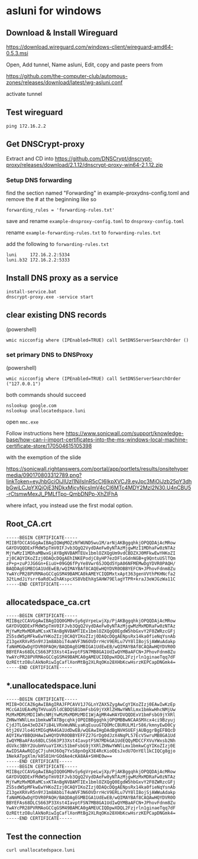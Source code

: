 # asluni for windows


## Download & Install Wireguard

https://download.wireguard.com/windows-client/wireguard-amd64-0.5.3.msi

Open, Add tunnel, Name asluni, Edit, copy and paste peers from

https://github.com/the-computer-club/automous-zones/releases/download/latest/wg-asluni.conf

activate tunnel

## Test wireguard
```
ping 172.16.2.2
```


## Get DNSCrypt-proxy
Extract and CD into https://github.com/DNSCrypt/dnscrypt-proxy/releases/download/2.1.12/dnscrypt-proxy-win64-2.1.12.zip


### Setup DNS forwarding
find the section named  "Forwarding" in example-proxydns-config.toml
and remove the # at the beginning like so
```
forwarding_rules = 'forwarding-rules.txt'
```
save and rename `example-dnsproxy-config.toml` to `dnsproxy-config.toml`

rename `example-forwarding-rules.txt` to `forwarding-rules.txt`

add the following to `forwarding-rules.txt`

```
luni     172.16.2.2:5334
luni.b32 172.16.2.2:5333
```

## Install DNS proxy as a service

```
install-service.bat
dnscrypt-proxy.exe -service start
```


## clear existing DNS records
(powershell)
```
wmic nicconfig where (IPEnabled=TRUE) call SetDNSServerSearchOrder ()
```

### set primary DNS to DNSProxy
(powershell)
```
wmic nicconfig where (IPEnabled=TRUE) call SetDNSServerSearchOrder ("127.0.0.1")
```

both commands should succeed
```
nslookup google.com
nslookup unallocatedspace.luni
```

open `mmc.exe`

Follow instructions here
https://www.sonicwall.com/support/knowledge-base/how-can-i-import-certificates-into-the-ms-windows-local-machine-certificate-store/170504615105398

with the exemption of the slide

https://sonicwall.rightanswers.com/portal/app/portlets/results/onsitehypermedia/090170803312789.png?linkToken=eyJhbGciOiJIUzI1NiIsInR5cCI6IkpXVCJ9.eyJpc3MiOiJzb25pY3dhbGwiLCJpYXQiOjE3NDkxMjcyNjcsImV4cCI6MTc4MDY2MzI2N30.U4nCBU5-rCtsmwMexJl_PMLfTpo-QmbDNPp-XhZlFhA

where infact, you instead use the first modal option.


## Root_CA.crt
```
-----BEGIN CERTIFICATE-----
MIIBfDCCASGgAwIBAgIQWqMOZzNfWUND5wu1M/arNjAKBggqhkjOPQQDAjAcMRow
GAYDVQQDExFMdW5pTmV0IFJvb3QgQ2VydDAeFw0yNTAzMjgwMzI1MDhaFw0zNTAz
MjYwMzI1MDhaMBwxGjAYBgNVBAMTEUx1bmlOZXQgUm9vdCBDZXJ0MFkwEwYHKoZI
zj0CAQYIKoZIzj0DAQcDQgAEhINKEPodjC8yHP7ezDFloGdnNGB+g9QntuUSlTQm
zP+p+zuPJJG6Gn+EiuU+09GQ6fPyYe8Vwr6SJOQd5YpA06NFMEMwDgYDVR0PAQH/
BAQDAgEGMBIGA1UdEwEB/wQIMAYBAf8CAQEwHQYDVR0OBBYEFCN+JPhovFdnm8Zu
YwAYcPR28PVRMAoGCCqGSM49BAMCA0kAMEYCIQDMxtxApt363genVVthPKHNcfa2
32tLmdJiYsrr6aRdCwIhAKspcXS8VbEhXgSAHW79ElagYTPR+kraJ3eWJGzWa11C
-----END CERTIFICATE-----
```

## allocatedspace_ca.crt
```
-----BEGIN CERTIFICATE-----
MIIBqzCCAVGgAwIBAgIQQ0GM0vSy6gVrpeLwjXp/PjAKBggqhkjOPQQDAjAcMRow
GAYDVQQDExFMdW5pTmV0IFJvb3QgQ2VydDAeFw0yNTAzMjgwMzMxMDRaFw0zNTAz
MjYwMzMxMDRaMCsxKTAnBgNVBAMTIEx1bmlOZXQgQ0EgdW5hbGxvY2F0ZWRzcGFj
ZS5sdW5pMFkwEwYHKoZIzj0CAQYIKoZIzj0DAQcDQgAENpsRx14ka0fieNqYsnAb
Z13geXRXvR5n9YJ1m8AbbiT4uWVF3N6OVDrrHcV9ERLu7VY8lI8ojSjAWWuAdakp
faNmMGQwDgYDVR0PAQH/BAQDAgEGMBIGA1UdEwEB/wQIMAYBAf8CAQAwHQYDVR0O
BBYEFAs68DLCS663P33Xst4IavptFSN7MB8GA1UdIwQYMBaAFCN+JPhovFdnm8Zu
YwAYcPR28PVRMAoGCCqGSM49BAMCA0gAMEUCIQDpwXDQL2Fzjrln1ginaeTqq7dF
QzREttzO8ulAkNoRiwIgCaflXonMtBg2XLRqOKo28XHbKcwHsrzKEPCapDNGmk4=
-----END CERTIFICATE-----
```

## *.unallocatedspace.luni
```
-----BEGIN CERTIFICATE-----
MIIB+DCCAZ6gAwIBAgIRAJFPCAVV1J7GLnYZAX5ZygAwCgYIKoZIzj0EAwIwKzEp
MCcGA1UEAxMgTHVuaU5ldCBDQSB1bmFsbG9jYXRlZHNwYWNlLmx1bmkwHhcNMjUw
MzMxMDMzMDI1WhcNMjYwMzMxMDMzMDI1WjAgMR4wHAYDVQQDExV1bmFsbG9jYXRl
ZHNwYWNlLmx1bmkwWTATBgcqhkjOPQIBBggqhkjOPQMBBwNCAASMXcx4ci9Bzyuj
CjdJTLGm43eDZ47iB4LVRxWuNNLyaKqEuuuGTQOMcCBURULM1r586/kmnyEwD0Cy
6tj26VJlo4GtMIGqMA4GA1UdDwEB/wQEAwIHgDAdBgNVHSUEFjAUBggrBgEFBQcD
AQYIKwYBBQUHAwIwHQYDVR0OBBYEFFZ27GrDg0dJzX4NqPL57EcV5wruMB8GA1Ud
IwQYMBaAFAs68DLCS663P33Xst4IavptFSN7MDkGA1UdEQQyMDCCFXVuYWxsb2Nh
dGVkc3BhY2UubHVuaYIXKi51bmFsbG9jYXRlZHNwYWNlLmx1bmkwCgYIKoZIzj0E
AwIDSAAwRQIgC7juhHJ6Oq7YxS8pnOgX3E4RcKioOEsJxdU7OnYEl1kCIQCg8gjo
1NekATpgXlm/k8S81HrGOdAe4cKA8AA+SHHE0w==
-----END CERTIFICATE-----
-----BEGIN CERTIFICATE-----
MIIBqzCCAVGgAwIBAgIQQ0GM0vSy6gVrpeLwjXp/PjAKBggqhkjOPQQDAjAcMRow
GAYDVQQDExFMdW5pTmV0IFJvb3QgQ2VydDAeFw0yNTAzMjgwMzMxMDRaFw0zNTAz
MjYwMzMxMDRaMCsxKTAnBgNVBAMTIEx1bmlOZXQgQ0EgdW5hbGxvY2F0ZWRzcGFj
ZS5sdW5pMFkwEwYHKoZIzj0CAQYIKoZIzj0DAQcDQgAENpsRx14ka0fieNqYsnAb
Z13geXRXvR5n9YJ1m8AbbiT4uWVF3N6OVDrrHcV9ERLu7VY8lI8ojSjAWWuAdakp
faNmMGQwDgYDVR0PAQH/BAQDAgEGMBIGA1UdEwEB/wQIMAYBAf8CAQAwHQYDVR0O
BBYEFAs68DLCS663P33Xst4IavptFSN7MB8GA1UdIwQYMBaAFCN+JPhovFdnm8Zu
YwAYcPR28PVRMAoGCCqGSM49BAMCA0gAMEUCIQDpwXDQL2Fzjrln1ginaeTqq7dF
QzREttzO8ulAkNoRiwIgCaflXonMtBg2XLRqOKo28XHbKcwHsrzKEPCapDNGmk4=
-----END CERTIFICATE-----
```


## Test the connection
```
curl unallocatedspace.luni
```
